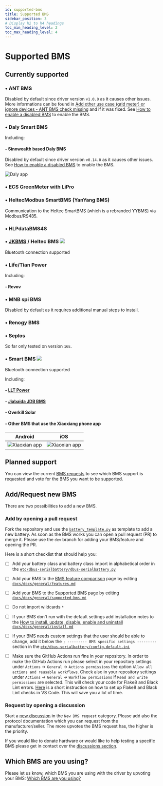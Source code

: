 ```yaml
---
id: supported-bms
title: Supported BMS
sidebar_position: 3
# Display h2 to h4 headings
toc_min_heading_level: 2
toc_max_heading_level: 4
---
```


# Supported BMS

## Currently supported
### &bull; ANT BMS
Disabled by default since driver version `v1.0.0` as it causes other issues. More informations can be found in [Add other use case (grid meter) or ignore devices - ANT BMS check missing](https://github.com/Louisvdw/dbus-serialbattery/issues/479) and if it was fixed. See [How to enable a disabled BMS](../general/install#how-to-enable-a-disabled-bms) to enable the BMS.

### &bull; Daly Smart BMS
Including:
#### - Sinowealth based Daly BMS
Disabled by default since driver version `v0.14.0` as it causes other issues. See [How to enable a disabled BMS](../general/install#how-to-enable-a-disabled-bms) to enable the BMS.

![Daly app](../../screenshots/bms-daly.jpg)

### &bull; ECS GreenMeter with LiPro

### &bull; HeltecModbus SmartBMS (YanYang BMS)
Communication to the Heltec SmartBMS (which is a rebranded YYBMS) via Modbus/RS485.

### &bull; HLPdataBMS4S

### &bull; [JKBMS](https://www.jkbms.com/products/) / Heltec BMS <img src="../img/bluetooth.svg" className="h-1em" />
Bluetooth connection supported

### &bull; Life/Tian Power
Including:

#### - Revov

### &bull; MNB spi BMS
Disabled by default as it requires additional manual steps to install.

### &bull; Renogy BMS

### &bull; Seplos
So far only tested on version `16E`.

### &bull; Smart BMS <img src="../img/bluetooth.svg" className="h-1em" />
Bluetooth connection supported

Including:
#### - [LLT Power](https://www.lithiumbatterypcb.com/product-instructionev-battery-pcb-boardev-battery-pcb-board/ev-battery-pcb-board/smart-bms-of-power-battery/)
#### - [Jiabaida JDB BMS](https://dgjbd.en.alibaba.com/)
#### - Overkill Solar
#### - Other BMS that use the Xiaoxiang phone app

| Android | iOS |
|-|-|
| ![Xiaoxian app](../../screenshots/bms-xiaoxian-android.jpg) | ![Xiaoxian app](../../screenshots/bms-xiaoxian-ios.jpg) |

## Planned support

You can view the current [BMS requests](https://github.com/Louisvdw/dbus-serialbattery/discussions/categories/new-bms-requests) to see which BMS support is requested and vote for the BMS you want to be supported.

## Add/Request new BMS
There are two possibilities to add a new BMS.

### Add by opening a pull request
Fork the repository and use the [`battery_template.py`](https://github.com/Louisvdw/dbus-serialbattery/blob/dev/etc/dbus-serialbattery/bms/battery_template.py) as template to add a new battery. As soon as the BMS works you can open a pull request (PR) to merge it. Please use the `dev` branch for adding your BMS/feature and opening the PR.

Here is a short checklist that should help you:

  - [ ] Add your battery class and battery class import in alphabetical order in the [`etc/dbus-serialbattery/dbus-serialbattery.py`](https://github.com/Louisvdw/dbus-serialbattery/blob/dev/etc/dbus-serialbattery/dbus-serialbattery.py)
  - [ ] Add your BMS to the [BMS feature comparison](../general/features#bms-feature-comparison) page by editing [`docs/docs/general/features.md`](https://github.com/Louisvdw/dbus-serialbattery/blob/dev/docs/docs/general/features.md)
  - [ ] Add your BMS to the [Supported BMS](../general/supported-bms) page by editing [`docs/docs/general/supported-bms.md`](https://github.com/Louisvdw/dbus-serialbattery/blob/dev/docs/docs/general/supported-bms.md)
  - [ ] Do not import wildcards `*`
  - [ ] If your BMS don't run with the default settings add installation notes to the [How to install, update, disable, enable and uninstall](../general/install#bms-specific-settings) [`docs/docs/general/install.md`](https://github.com/Louisvdw/dbus-serialbattery/blob/dev/docs/docs/general/install.md)
  - [ ] If your BMS needs custom settings that the user should be able to change, add it below the `; --------- BMS specific settings ---------` section in the [`etc/dbus-serialbattery/config.default.ini`](https://github.com/Louisvdw/dbus-serialbattery/blob/dev/etc/dbus-serialbattery/config.default.ini)
  - [ ] Make sure the GitHub Actions run fine in your repository. In order to make the GitHub Actions run please select in your repository settings under `Actions` -> `General` -> `Actions permissions` the option `Allow all actions and reusable workflows`. Check also in your repository settings under `Actions` -> `General` -> `Workflow permissions` if `Read and write permissions` are selected. This will check your code for Flake8 and Black Lint errors. [Here](https://py-vscode.readthedocs.io/en/latest/files/linting.html) is a short instruction on how to set up Flake8 and Black Lint checks in VS Code. This will save you a lot of time.


### Request by opening a discussion
Start a [new discussion](https://github.com/Louisvdw/dbus-serialbattery/discussions/new?category=new-bms-requests) in the `New BMS request` category. Please add also the protocol documentation which you can request from the manufacturer/seller. The more upvotes the BMS request has, the higher is the priority.

If you would like to donate hardware or would like to help testing a specific BMS please get in contact over the [discussions section](https://github.com/Louisvdw/dbus-serialbattery/discussions).


## Which BMS are you using?
Please let us know, which BMS you are using with the driver by upvoting your BMS: [Which BMS are you using?](https://github.com/Louisvdw/dbus-serialbattery/discussions/546)
